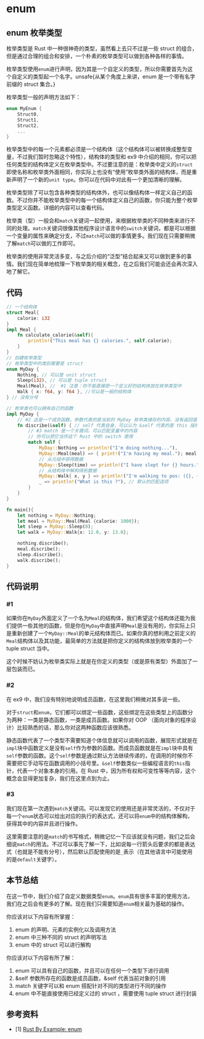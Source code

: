 # enum

## enum 枚举类型

枚举类型是 Rust 中一种很神奇的类型，虽然看上去只不过是一些 struct 的组合，但是通过合理的组合和安排，一个朴素的枚举类型可以做到各种各样的事情。

枚举类型使用`enum`进行声明，因为其是一个自定义的类型，所以你需要首先为这个自定义的类型起一个名字。unsafe{从某个角度上来讲，enum 是一个带有名字前缀的 struct 集合。}

枚举类型一般的声明方法如下：

```rust
enum MyEnum {
    Struct0,
    Struct1,
    Struct2,
    ...
}
```

枚举类型中的每一个元素都必须是一个结构体（这个结构体可以被转换成整型变量，不过我们暂时忽略这个特性），结构体的类型和 ex9 中介绍的相同，你可以把任何类型的结构体定义在枚举类型中。不过要注意的是：枚举类中定义的`struct`即使名称和枚举类外面相同，你实际上也没有“使用”枚举类外面的结构体，而是重新声明了一个新的`unit type`。你可以在代码中对此有一个更加清晰的理解。

枚举类型除了可以包含各种类型的结构体外，也可以像结构体一样定义自己的函数。不过你并不能枚举类型中的每一个结构体定义自己的函数，你只能为整个枚举类型定义函数。详细的内容可以查看代码。

枚举类（型）一般会和`match`关键词一起使用，来根据枚举类的不同种类来进行不同的处理。`match`关键词很像其他程序设计语言中的`switch`关键词，都是可以根据一个变量的属性来确定分支，不过`match`可以做的事情更多。我们现在只需要稍微了解`match`可以做的工作即可。

枚举类的使用非常灵活多变，与之后介绍的“泛型”结合起来又可以做到更多的事情。我们现在简单地梳理一下枚举类的相关概念，在之后我们可能会还会再次深入地了解它。

## 代码

```rust
// 一个结构体
struct Meal{
    calorie: i32
}
impl Meal {
    fn calculate_calorie(&self){
        println!("This meal has {} calories.", self.calorie);
    }
}
// 创建枚举类型
// 枚举类型中的类别需要是 struct
enum MyDay {
    Nothing, // 可以是 unit struct
    Sleep(i32), // 可以是 tuple struct
    Meal(Meal), //  #1 注意：你不能直接把一个定义好的结构体放在枚举类型中
    Walk { x: f64, y: f64 }, //可以是一般的结构体
} // 没有分号

// 枚举类也可以拥有自己的函数
impl MyDay {
    // #2 这是一个成员函数。参数代表的是当前的 MyDay 枚举类储存的内容，没有返回值(返回())
    fn discribe(&self) { // self 代表自身，可以认为 &self 代表的是 this 指针
        // #3 match 是一个关键词，可以匹配变量中的内容
        // 你可以把它当作这个 Rust 中的 switch 使用
        match self {
            MyDay::Nothing => println!("I'm doing nothing..."),
            MyDay::Meal(meal) => { print!("I'm having my meal."); meal.calculate_calorie(); },
            // 从元组中获得数据
            MyDay::Sleep(time) => println!("I have slept for {} hours.", time),
            // 从结构体中解构得到数据
            MyDay::Walk{ x, y } => println!("I'm walking to pos: ({}, {})", x, y),
            _ => println!("What is this ?"), // 默认的匹配选项
        }
    }
}

fn main(){
    let nothing = MyDay::Nothing;
    let meal = MyDay::Meal(Meal {calorie: 1000});
    let sleep = MyDay::Sleep(8);
    let walk = MyDay::Walk{x: 12.0, y: 13.0};

    nothing.discribe();
    meal.discribe();
    sleep.discribe();
    walk.discribe();
}
```

## 代码说明

### #1

如果你在`MyDay`外面定义了一个名为`Meal`的结构体，我们希望这个结构体还能为我们提供一些其他的函数，但是你在`MyDay`中直接声明`Meal`是没有用的，你实际上只是重新创建了一个`MyDay::Meal`的单元结构体而已。如果你真的想利用之前定义的`Meal`结构体以及其功能，最简单的方法就是把你定义的结构体放到枚举类的一个 tuple struct 当中。

这个时候不妨认为枚举类实际上就是在你定义的类型（或是原有类型）外面加了一层包装而已。

### #2

在 ex9 中，我们没有特别地说明成员函数，在这里我们稍微对其多说一些。

对于`struct`和`enum`，它们都可以绑定一些函数，这些绑定在这些类型上的函数分为两种：一类是静态函数，一类是成员函数。如果你对 OOP （面向对象的程序设计）比较熟悉的话，那么你对这两种函数应该很熟悉。

静态函数代表了一个类型不需要知道个体信息就可以调用的函数，展现形式就是在`impl`块中函数定义是没有`self`作为参数的函数。而成员函数就是在`impl`块中具有`self`参数的函数。这个`self`参数是通过默认方法继续传递的，在调用的时候你不需要把它手动写在函数调用的小括号里。`&self`参数类似一些编程语言的`this`指针，代表一个对象本身的引用。在 Rust 中，因为所有权和可变性等等内容，这个概念会显得更加复杂，我们在这里点到为止。

### #3

我们现在第一次遇到`match`关键词。可以发现它的使用还是非常灵活的，不仅对于每一个`enum`状态可以给出对应的执行的表达式，还可以将`enum`中的结构体解构，获得其中的内容并且进行操作。

这里需要注意的是`match`的书写格式，稍微记忆一下应该就没有问题，我们之后会细说`match`的用法。不过可以事先了解一下，比如说每一行箭头后要求的都是表达式（也就是不能有分号），然后默认匹配使用的是`_`表示（在其他语言中可能使用的是`default`关键字）。

## 本节总结

在这一节中，我们介绍了自定义数据类型`enum`。`enum`具有很多丰富的使用方法，我们在之后会有更多的了解。现在我们只需要知道`enum`相关最为基础的操作。

你应该对以下内容有所掌握：

1. enum 的声明、元素的实例化以及调用方法
2. enum 中三种不同的 struct 的声明写法
3. enum 中的 struct 可以进行解构

你应该对以下内容有所了解：

1. enum 可以具有自己的函数，并且可以在任何一个类型下进行调用
2. &self 参数所存在的函数是成员函数，&self 代表当前对象的引用
3. match 关键字可以和 enum 搭配针对不同的类型进行不同的操作
4. enum 中不能直接使用已经定义过的 struct ，需要使用 tuple struct 进行封装

## 参考资料

- [1] [Rust By Example: enum](https://doc.rust-lang.org/rust-by-example/custom_types/enum.html)